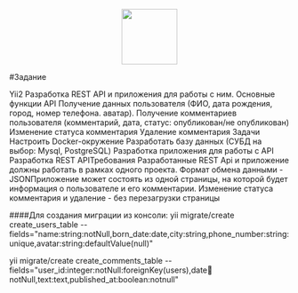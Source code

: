 <p align="center">
    <a href="https://github.com/yiisoft" target="_blank">
        <img src="https://avatars0.githubusercontent.com/u/993323" height="100px">
    </a>
   
</p>

#Задание

Yii2
Разработка REST API и приложения для работы с ним. Основные функции API
Получение данных пользователя (ФИО, дата рождения, город, номер телефона. аватар).
Получение комментариев пользователя (комментарий, дата, статус: опубликован/не опубликован)
Изменение статуса комментария
Удаление комментария Задачи
Настроить Docker-окружение
Разработать базу данных (СУБД на выбор: Mysql, PostgreSQL)
Разработка приложения для работы с API
Разработка REST APIТребования
Разработанные REST Api и приложение должны работать в рамках одного проекта.
Формат обмена данными - JSONПриложение может состоять из одной страницы, на которой будет информация о пользователе и его комментарии. Изменение статуса комментария и удаление - без перезагрузки страницы

####Для создания миграции из консоли:
   yii migrate/create create_users_table --fields="name:string:notNull,born_date:date,city:string,phone_number:string:unique,avatar:string:defaultValue(null)"

   yii migrate/create create_comments_table --fields="user_id:integer:notNull:foreignKey(users),date:date:notNull,text:text,published_at:boolean:notnull"

